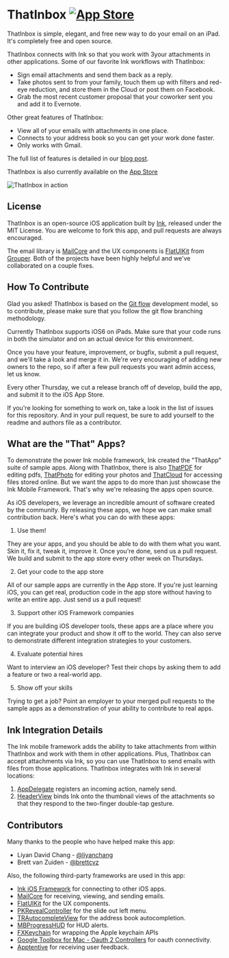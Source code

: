 ThatInbox [![App Store](http://linkmaker.itunes.apple.com/htmlResources/assets/en_us//images/web/linkmaker/badge_appstore-lrg.png)](https://itunes.apple.com/app/id683470283)
=========

ThatInbox is simple, elegant, and free new way to do your email on an iPad. It's completely free and open source.

ThatInbox connects with Ink so that you work with 3your attachments in other applications. Some of our favorite Ink workflows with ThatInbox:
* Sign email attachments and send them back as a reply.
* Take photos sent to from your family, touch them up with filters and red-eye reduction, and store them in the Cloud or post them on Facebook.
* Grab the most recent customer proposal that your coworker sent you and add it to Evernote.

Other great features of ThatInbox:
* View all of your emails with attachments in one place.
* Connects to your address book so you can get your work done faster.
* Only works with Gmail.

The full list of features is detailed in our [blog post](http://blog.inkmobility.com/post/58944353684/thatinbox-the-mail-client-for-attachments).

ThatInbox is also currently available on the [App Store](https://itunes.apple.com/app/id683470283)

![ThatInbox in action](http://a3.mzstatic.com/us/r30/Purple6/v4/00/5a/2b/005a2b4b-9d1f-5b11-9697-7cb829301fc2/screen1024x1024.jpeg)

License
-------
ThatInbox is an open-source iOS application built by [Ink](www.inkmobility.com), released under the MIT License. You are welcome to fork this app, and pull requests are always encouraged.

The email library is [MailCore](https://github.com/MailCore/mailcore2) and the UX components is [FlatUIKit](https://github.com/Grouper/FlatUIKit) from [Grouper](https://www.joingrouper.com/). Both of the projects have been highly helpful and we've collaborated on a couple fixes.

How To Contribute
-------------------------
Glad you asked! ThatInbox is based on the [Git flow](http://nvie.com/posts/a-successful-git-branching-model/) development model, so to contribute, please make sure that you follow the git flow branching methodology.

Currently ThatInbox supports iOS6 on iPads. Make sure that your code runs in both the simulator and on an actual device for this environment.

Once you have your feature, improvement, or bugfix, submit a pull request, and we'll take a look and merge it in. We're very encouraging of adding new owners to the repo, so if after a few pull requests you want admin access, let us know.

Every other Thursday, we cut a release branch off of develop, build the app, and submit it to the iOS App Store.

If you're looking for something to work on, take a look in the list of issues for this repository. And in your pull request, be sure to add yourself to the readme and authors file as a contributor.


What are the "That" Apps?
-------------------------

To demonstrate the power Ink mobile framework, Ink created the "ThatApp" suite of sample apps. Along with ThatInbox, there is also [ThatPDF](https://github.com/Ink/ThatPDF) for editing pdfs, [ThatPhoto](https://github.com/Ink/ThatPhoto) for editing your photos and [ThatCloud](https://github.com/Ink/ThatCloud) for accessing files stored online. But we want the apps to do more than just showcase the Ink Mobile Framework. That's why we're releasing the apps open source. 

As iOS developers, we leverage an incredible amount of software created by the community. By releasing these apps, we hope we can make small contribution back. Here's what you can do with these apps:
  1. Use them!
    
  They are your apps, and you should be able to do with them what you want. Skin it, fix it, tweak it, improve it. Once you're done, send us a pull request. We build and submit to the app store every other week on Thursdays.
  
  2. Get your code to the app store 

  All of our sample apps are currently in the App store. If you're just learning iOS, you can get real, production code in the app store without having to write an entire app. Just send us a pull request!

  3. Support other iOS Framework companies
  
  If you are building iOS developer tools, these apps are a place where you can integrate your product and show it off to the world. They can also serve to demonstrate different integration strategies to your customers.

  4. Evaluate potential hires
  
  Want to interview an iOS developer? Test their chops by asking them to add a feature or two a real-world app.

  5. Show off your skills
  
  Trying to get a job? Point an employer to your merged pull requests to the sample apps as a demonstration of your ability to contribute to real apps.


Ink Integration Details
-----------------------
The Ink mobile framework adds the ability to take attachments from within ThatInbox and work with them in other applications. Plus, ThatInbox can accept attachments via Ink, so you can use ThatInbox to send emails with files from those applications. ThatInbox integrates with Ink in several locations:

  1. [AppDelegate](https://github.com/Ink/ThatInbox/blob/master/App/AppDelegate.m#L30) registers an incoming action, namely send.
  2. [HeaderView](https://github.com/Ink/ThatInbox/blob/master/App/Message/HeaderView.m#L232) binds Ink onto the thumbnail views of the attachments so that they respond to the two-finger double-tap gesture.


Contributors
------------
Many thanks to the people who have helped make this app:

* Liyan David Chang - [@liyanchang](https://github.com/liyanchang)
* Brett van Zuiden - [@brettcvz](https://github.com/brettcvz)

Also, the following third-party frameworks are used in this app:

* [Ink iOS Framework](https://github.com/Ink/InkiOSFramework) for connecting to other iOS apps.
* [MailCore](https://github.com/MailCore/mailcore2) for receiving, viewing, and sending emails.
* [FlatUIKit](https://github.com/Grouper/FlatUIKit) for the UX components.
* [PKRevealController](https://github.com/pkluz/PKRevealController) for the slide out left menu.
* [TRAutocompleteView](https://github.com/TarasRoshko/TRAutocompleteView) for the address book autocompletion.
* [MBProgressHUD](https://github.com/jdg/MBProgressHUD) for HUD alerts.
* [FXKeychain](https://github.com/nicklockwood/FXKeychain) for wrapping the Apple keychain APIs
* [Google Toolbox for Mac - Oauth 2 Controllers](https://code.google.com/p/gtm-oauth2/) for oauth connectivity.
* [Apptentive](https://github.com/apptentive/apptentive-ios) for receiving user feedback.
